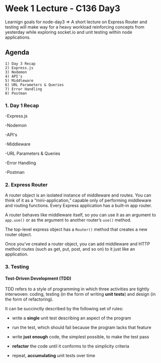 # Week 1 Lecture - C136 Day3

Learnign goals for node-day3 => A short lecture on Express Router and testing will make way for a heavy workload reinforcing concepts from yesterday while exploring socket.io and unit testing within node applications.

## Agenda

    1) Day 3 Recap
    2) Express.js
    3) Nodemon 
    4) API's
    5) Middleware
    6) URL Parameters & Queries
    7) Error Handling
    8) Postman

### 1. Day 1 Recap

-Express.js

-Nodemon

-API's

-Middleware

-URL Parameters & Queries

-Error Handling

-Postman

### 2. Express Router

A router object is an isolated instance of middleware and routes. You can think of it as a “mini-application,” capable only of performing middleware and routing functions. Every Express application has a built-in app router.

A router behaves like middleware itself, so you can use it as an argument to ```app.use()``` or as the argument to another router’s ```use()``` method.

The top-level express object has a ```Router()``` method that creates a new router object.

Once you’ve created a router object, you can add middleware and HTTP method routes (such as get, put, post, and so on) to it just like an application.

### 3. Testing

#### **Test-Driven Development (TDD)**

TDD refers to a style of programming in which three activities are tightly interwoven: coding, testing (in the form of writing **unit tests**) and design (in the form of refactoring).

It can be succinctly described by the following set of rules:

- write a **single** unit test describing an aspect of the program

- run the test, which should fail because the program lacks that feature

- write **just enough** code, the simplest possible, to make the test pass

- **refactor** the code until it conforms to the simplicity criteria

- repeat, **accumulating** unit tests over time
